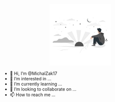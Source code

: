 <p align="center">
  <img src="https://github.com/MichalZak17/MichalZak17/blob/main/1.png" height="200"/>
</p>


- 👋 Hi, I’m @MichalZak17
- 👀 I’m interested in ...
- 🌱 I’m currently learning ...
- 💞️ I’m looking to collaborate on ...
- 📫 How to reach me ...

<!---
MichalZak17/MichalZak17 is a ✨ special ✨ repository because its `README.md` (this file) appears on your GitHub profile.
You can click the Preview link to take a look at your changes.
--->
